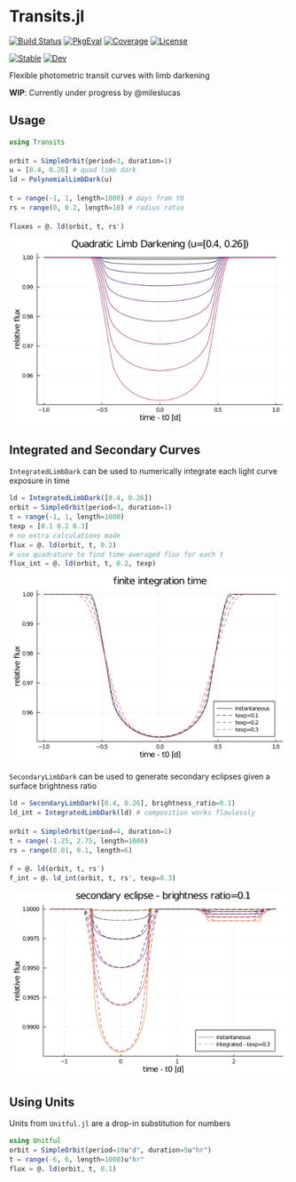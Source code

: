 # Transits.jl

[![Build Status](https://github.com/juliaastro/Transits.jl/workflows/CI/badge.svg)](https://github.com/juliaastro/Transits.jl/actions)
[![PkgEval](https://juliaci.github.io/NanosoldierReports/pkgeval_badges/T/Transits.svg)](https://juliaci.github.io/NanosoldierReports/pkgeval_badges/report.html)
[![Coverage](https://codecov.io/gh/juliaastro/Transits.jl/branch/master/graph/badge.svg)](https://codecov.io/gh/juliaastro/Transits.jl)
[![License](https://img.shields.io/badge/License-MIT-yellow.svg)](https://opensource.org/licenses/MIT)

[![Stable](https://img.shields.io/badge/docs-stable-blue.svg)](https://juliaastro.github.io/Transits.jl/stable)
[![Dev](https://img.shields.io/badge/docs-dev-blue.svg)](https://juliaastro.github.io/Transits.jl/dev)

Flexible photometric transit curves with limb darkening

**WIP**: Currently under progress by @mileslucas

## Usage

```julia
using Transits

orbit = SimpleOrbit(period=3, duration=1)
u = [0.4, 0.26] # quad limb dark
ld = PolynomialLimbDark(u)

t = range(-1, 1, length=1000) # days from t0
rs = range(0, 0.2, length=10) # radius ratio

fluxes = @. ld(orbit, t, rs')
```

![](limbdark.png)

## Integrated and Secondary Curves

`IntegratedLimbDark` can be used to numerically integrate each light curve exposure in time

```julia
ld = IntegratedLimbDark([0.4, 0.26])
orbit = SimpleOrbit(period=3, duration=1)
t = range(-1, 1, length=1000)
texp = [0.1 0.2 0.3]
# no extra calculations made
flux = @. ld(orbit, t, 0.2)
# use quadrature to find time-averaged flux for each t
flux_int = @. ld(orbit, t, 0.2, texp) 
```

![](integrated.png)

`SecondaryLimbDark` can be used to generate secondary eclipses given a surface brightness ratio

```julia
ld = SecondaryLimbDark([0.4, 0.26], brightness_ratio=0.1)
ld_int = IntegratedLimbDark(ld) # composition works flawlessly

orbit = SimpleOrbit(period=4, duration=1)
t = range(-1.25, 2.75, length=1000)
rs = range(0.01, 0.1, length=6)

f = @. ld(orbit, t, rs')
f_int = @. ld_int(orbit, t, rs', texp=0.3)
```

![](secondary.png)

## Using Units

Units from `Unitful.jl` are a drop-in substitution for numbers

```julia
using Unitful
orbit = SimpleOrbit(period=10u"d", duration=5u"hr")
t = range(-6, 6, length=1000)u"hr"
flux = @. ld(orbit, t, 0.1)
```
